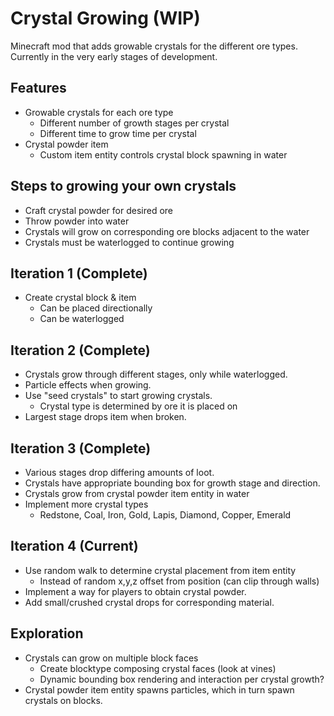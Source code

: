 # Crystal Growing (WIP)
Minecraft mod that adds growable crystals for the different ore types.
Currently in the very early stages of development.

## Features
- Growable crystals for each ore type
  - Different number of growth stages per crystal
  - Different time to grow time per crystal
- Crystal powder item
  - Custom item entity controls crystal block spawning in water

## Steps to growing your own crystals
- Craft crystal powder for desired ore
- Throw powder into water
- Crystals will grow on corresponding ore blocks adjacent to the water
- Crystals must be waterlogged to continue growing

## Iteration 1 (Complete)
- Create crystal block & item
  - Can be placed directionally
  - Can be waterlogged

## Iteration 2 (Complete)
- Crystals grow through different stages, only while waterlogged.
- Particle effects when growing.
- Use "seed crystals" to start growing crystals.
  - Crystal type is determined by ore it is placed on
- Largest stage drops item when broken.

## Iteration 3 (Complete)
- Various stages drop differing amounts of loot.
- Crystals have appropriate bounding box for growth stage and direction.
- Crystals grow from crystal powder item entity in water
- Implement more crystal types
  - Redstone, Coal, Iron, Gold, Lapis, Diamond, Copper, Emerald

## Iteration 4 (Current)
- Use random walk to determine crystal placement from item entity
  - Instead of random x,y,z offset from position (can clip through walls)
- Implement a way for players to obtain crystal powder.
- Add small/crushed crystal drops for corresponding material.

## Exploration
- Crystals can grow on multiple block faces
  - Create blocktype composing crystal faces (look at vines)
  - Dynamic bounding box rendering and interaction per crystal growth?
- Crystal powder item entity spawns particles, which in turn spawn crystals on blocks.
